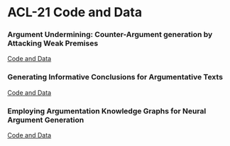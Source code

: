 # ACL-21 Code and Data

### Argument Undermining: Counter-Argument generation by Attacking Weak Premises
[Code and Data](https://github.com/webis-de/acl21-counter-argument-generation-by-attacking-weak-premises)

### Generating Informative Conclusions for Argumentative Texts
[Code and Data](https://github.com/webis-de/acl21-informative-conclusion-generation)

### Employing Argumentation Knowledge Graphs for Neural Argument Generation
[Code and Data](https://github.com/webis-de/acl21-ArgKG-argument-generation) 
